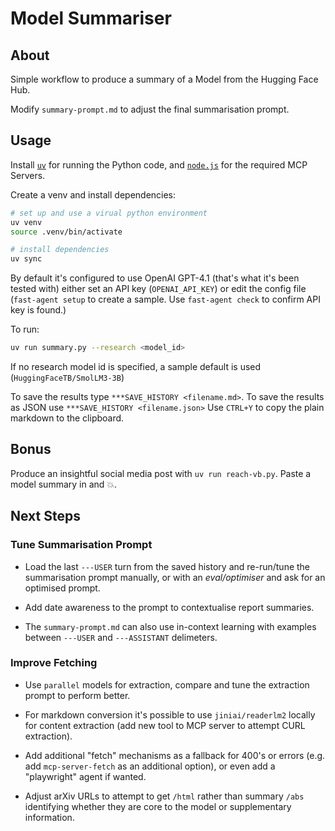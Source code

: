 # Model Summariser

## About

Simple workflow to produce a summary of a Model from the Hugging Face
Hub.

Modify `summary-prompt.md` to adjust the final summarisation prompt.

## Usage

Install [`uv`](https://docs.astral.sh/uv/) for running the Python code, and [`node.js`](https://nodejs.org/en) for the required MCP Servers. 

Create a venv and install dependencies:

```bash
# set up and use a virual python environment
uv venv
source .venv/bin/activate

# install dependencies
uv sync
```

By default it's configured to use OpenAI GPT-4.1 (that's what it's been tested with) either
set an API key (`OPENAI_API_KEY`) or edit the config file (`fast-agent setup` to create
a sample. Use `fast-agent check` to confirm API key is found.)

To run:

```bash
uv run summary.py --research <model_id>
```

If no research model id is specified, a sample default is used (`HuggingFaceTB/SmolLM3-3B`)

To save the results type `***SAVE_HISTORY <filename.md>`. To save the results as JSON use `***SAVE_HISTORY <filename.json>`
Use `CTRL+Y` to copy the plain markdown to the clipboard.

## Bonus

Produce an insightful social media post with `uv run reach-vb.py`. Paste a model summary in and 💥.

## Next Steps

### Tune Summarisation Prompt

- Load the last `---USER` turn from the saved history and re-run/tune the summarisation prompt manually, or with an
_eval/optimiser_ and ask for an optimised prompt.

- Add date awareness to the prompt to contextualise report summaries.

- The `summary-prompt.md` can also use in-context learning with examples between  `---USER` and `---ASSISTANT` delimeters.


### Improve Fetching

- Use `parallel` models for extraction, compare and tune the extraction prompt to perform better.

- For markdown conversion it's possible to use `jiniai/readerlm2` locally for content extraction (add new tool to MCP
server to attempt CURL extraction).

- Add additional "fetch" mechanisms as a fallback for 400's or errors (e.g. add `mcp-server-fetch` as an additional option), or
even add a "playwright" agent if wanted.

- Adjust arXiv URLs to attempt to get `/html` rather than summary `/abs` identifying whether they are core to the model or
supplementary information.
